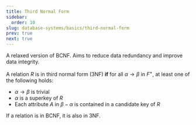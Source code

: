 ```yaml
---
title: Third Normal Form
sidebar:
  order: 10
slug: database-systems/basics/third-normal-form
prev: true
next: true
---
```


A relaxed version of BCNF. Aims to reduce data redundancy and improve data integrity.

A relation $R$ is in third normal form (3NF) **if** for all $\alpha\rightarrow \beta$ in $F^+$, at least one of the following holds:
- $\alpha \rightarrow \beta$ is trivial
- $\alpha$ is a superkey of $R$
- Each attribute $A$ in $\beta-\alpha$ is contained in a candidate key of $R$

If a relation is in BCNF, it is also in 3NF.
